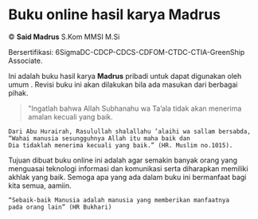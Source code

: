 # Buku online hasil karya Madrus

&copy; **Said Madrus** S.Kom MMSI M.Si

Bersertifikasi: 6SigmaDC-CDCP-CDCS-CDFOM-CTDC-CTIA-GreenShip Associate.

Ini adalah buku hasil karya **Madrus** pribadi untuk dapat digunakan oleh umum . Revisi buku ini akan dilakukan bila ada masukan dari berbagai pihak.

> "Ingatlah bahwa Allah Subhanahu wa Ta’ala tidak akan menerima amalan kecuali yang baik.
> 
    Dari Abu Hurairah, Rasulullah shalallahu ’alaihi wa sallam bersabda,
    “Wahai manusia sesungguhnya Allah itu maha baik dan 
    Dia tidaklah menerima kecuali yang baik.” (HR. Muslim no.1015).

Tujuan dibuat buku online ini adalah agar semakin banyak orang yang menguasai teknologi informasi dan komunikasi serta diharapkan memiliki akhlak yang baik. Semoga apa yang ada dalam buku ini bermanfaat bagi kita semua, aamiin.

    “Sebaik-baik Manusia adalah manusia yang memberikan manfaatnya
    pada orang lain” (HR Bukhari)

